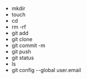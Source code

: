* mkdir
* touch
* cd
* rm -rf
* git add
* git clone
* git commit -m
* git push
* git status
* ls
* git config --global user.email 
